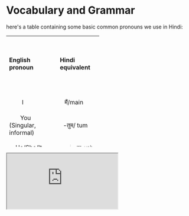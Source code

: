 <h1>Vocabulary and Grammar</h1>
<p>here's a table containing some basic common pronouns we use in Hindi: 
  <table style="height: 299px; width: 424px;">
<tbody>
<tr>
<td style="width: 121.398px;"><strong>English pronoun</strong></td>
<td style="width: 98.6016px;">
<p>&nbsp;</p>
<p><strong>Hindi equivalent</strong></p>
<p>&nbsp;</p>
</td>
</tr>
<tr>
<td style="width: 121.398px;">&nbsp; &nbsp; &nbsp; &nbsp; I&nbsp;</td>
<td style="width: 98.6016px;">
<p>&nbsp; &nbsp;मैं/main</p>
</td>
</tr>
<tr>
<td style="width: 121.398px;">&nbsp; &nbsp; &nbsp; &nbsp;You (Singular, informal)</td>
<td style="width: 98.6016px;">
<p>&nbsp; -तुम/ tum</p>
</td>
</tr>
<tr>
<td style="width: 121.398px;">&nbsp; &nbsp; He/She/It</td>
<td style="width: 98.6016px;">
<blockquote>
<pre id="tw-target-text" class="tw-data-text tw-text-large tw-ta" data-placeholder="Translation"><span class="Y2IQFc" lang="hi">वह-vah</span></pre>
</blockquote>
</td>
</tr>
<tr>
<td style="width: 121.398px;">&nbsp; &nbsp; &nbsp; &nbsp;We</td>
<td style="width: 98.6016px;"><span class="Y2IQFc" lang="hi"><span class="Y2IQFc" lang="hi">&nbsp; &nbsp; &nbsp; &nbsp; &nbsp; &nbsp;</span></span><span class="Y2IQFc" lang="hi">&nbsp;हम/ hum</span></td>
</tr>
<tr>
<td style="width: 121.398px;">&nbsp; &nbsp; &nbsp; &nbsp;You (Plural, formal)</td>
<td style="width: 98.6016px;"><span class="Y2IQFc" lang="hi"><span class="Y2IQFc" lang="hi"><span class="Y2IQFc" lang="hi">&nbsp; &nbsp; &nbsp; &nbsp; &nbsp; &nbsp;</span></span></span><span class="Y2IQFc" lang="hi"><span class="Y2IQFc" lang="hi">Thou&nbsp; आप/ aap</span></span></td>
</tr>
<tr>
<td style="width: 121.398px;">&nbsp;They&nbsp;</td>
<td style="width: 98.6016px;">&nbsp;
<div id="tw-target-text-container" class="tw-ta-container F0azHf tw-lfl" tabindex="0">
<pre id="tw-target-text" class="tw-data-text tw-text-large tw-ta" dir="ltr" data-placeholder="Translation"><span class="Y2IQFc" lang="hi">ve/-वे</span></pre>
</div>
<div id="tw-target-rmn-container" class="tw-target-rmn tw-ta-container F0azHf tw-nfl">
<pre id="tw-target-rmn" class="tw-data-text tw-text-small tw-ta" dir="ltr" data-placeholder="">&nbsp;</pre>
</div>
</td>
</tr>
</tbody>
</table>
  
</p>
<p> <iframe src="https://h5p.org/h5p/embed/1288405" 
            </p>
